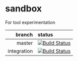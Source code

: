 # sandbox

For tool experimentation

| branch | status |
| ---: | :--- |
master | [![Build Status](https://travis-ci.org/RidiculousRichard/sandbox.svg?branch=master)](https://travis-ci.org/RidiculousRichard/sandbox)
| integration | [![Build Status](https://travis-ci.org/RidiculousRichard/sandbox.svg?branch=integration)](https://travis-ci.org/RidiculousRichard/sandbox) |

